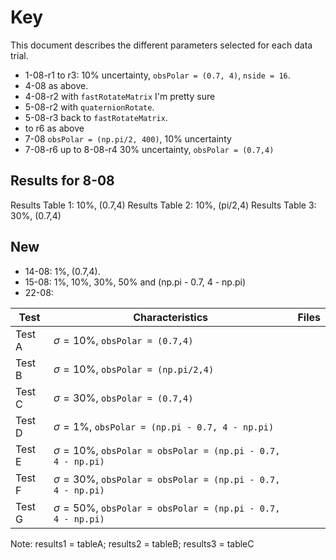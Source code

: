 # Key
This document describes the different parameters selected for each data trial.

- 1-08-r1 to r3: 10% uncertainty, `obsPolar = (0.7, 4)`, `nside = 16`.
- 4-08 as above.
- 4-08-r2 with `fastRotateMatrix` I'm pretty sure
- 5-08-r2 with `quaternionRotate`.
- 5-08-r3 back to `fastRotateMatrix`.
- to r6 as above
- 7-08 `obsPolar = (np.pi/2, 400)`, 10% uncertainty
- 7-08-r6 up to 8-08-r4 30% uncertainty, `obsPolar = (0.7,4)`

## Results for 8-08
Results Table 1: 10%, (0.7,4)
Results Table 2: 10%, (pi/2,4)
Results Table 3: 30%, (0.7,4)

## New
- 14-08: 1%, (0.7,4).
- 15-08: 1%, 10%, 30%, 50% and (np.pi - 0.7, 4 - np.pi)
- 22-08: 




| Test | Characteristics | Files |
|------|---|---|
|Test A| $\sigma = 10\%$, `obsPolar = (0.7,4)` | |
|Test B| $\sigma = 10\%$, `obsPolar = (np.pi/2,4)`| |
|Test C| $\sigma = 30\%$, `obsPolar = (0.7,4)`| |
|Test D| $\sigma = 1\%$, `obsPolar = (np.pi - 0.7, 4 - np.pi)`| |
|Test E| $\sigma = 10\%$, `obsPolar = obsPolar = (np.pi - 0.7, 4 - np.pi)`| |
|Test F| $\sigma = 30\%$, `obsPolar = obsPolar = (np.pi - 0.7, 4 - np.pi)`| |
|Test G| $\sigma = 50\%$, `obsPolar = obsPolar = (np.pi - 0.7, 4 - np.pi)`| |

Note: results1 = tableA; results2 = tableB; results3 = tableC